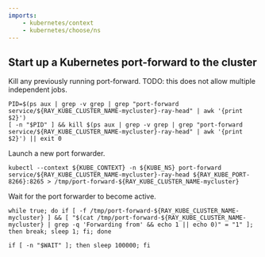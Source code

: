 ```yaml
---
imports:
    - kubernetes/context
    - kubernetes/choose/ns
---
```


## Start up a Kubernetes port-forward to the cluster

Kill any previously running port-forward. TODO: this does not allow multiple independent jobs.

```shell
PID=$(ps aux | grep -v grep | grep "port-forward service/${RAY_KUBE_CLUSTER_NAME-mycluster}-ray-head" | awk '{print $2}')
[ -n "$PID" ] && kill $(ps aux | grep -v grep | grep "port-forward service/${RAY_KUBE_CLUSTER_NAME-mycluster}-ray-head" | awk '{print $2}') || exit 0
```


Launch a new port forwarder.

```shell.async
kubectl --context ${KUBE_CONTEXT} -n ${KUBE_NS} port-forward service/${RAY_KUBE_CLUSTER_NAME-mycluster}-ray-head ${RAY_KUBE_PORT-8266}:8265 > /tmp/port-forward-${RAY_KUBE_CLUSTER_NAME-mycluster}
```

Wait for the port forwarder to become active.

```shell
while true; do if [ -f /tmp/port-forward-${RAY_KUBE_CLUSTER_NAME-mycluster} ] && [ "$(cat /tmp/port-forward-${RAY_KUBE_CLUSTER_NAME-mycluster} | grep -q 'Forwarding from' && echo 1 || echo 0)" = "1" ]; then break; sleep 1; fi; done
```

```shell
if [ -n "$WAIT" ]; then sleep 100000; fi
```
